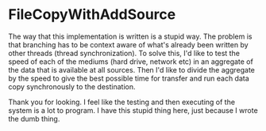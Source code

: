 # FileCopyWithAddSource

The way that this implementation is written is a stupid way.
The problem is that branching has to be context aware of what's already been written by other threads (thread synchronization).
To solve this, I'd like to test the speed of each of the mediums (hard drive, network etc) in an aggregate of the data that is available at all sources.
Then I'd like to divide the aggregate by the speed to give the best possible time for transfer and run each data copy synchronously to the destination.

Thank you for looking.
I feel like the testing and then executing of the system is a lot to program. 
I have this stupid thing here, just because I wrote the dumb thing.
